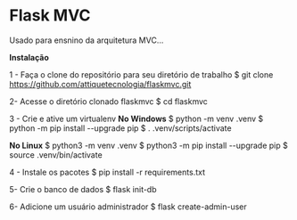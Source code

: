 # Flask MVC

Usado para ensnino da arquitetura MVC...

**Instalação**

1 - Faça o clone do repositório para seu diretório de trabalho
$ git clone https://github.com/attiquetecnologia/flaskmvc.git

2- Acesse o diretório clonado flaskmvc
$ cd flaskmvc

3 - Crie e ative um virtualenv
**No Windows**
$ python -m venv .venv
$ python -m pip install --upgrade pip
$ . .venv/scripts/activate

**No Linux**
$ python3 -m venv .venv
$ python3 -m pip install --upgrade pip
$ source .venv/bin/activate

4 - Instale os pacotes
$ pip install -r requirements.txt

5- Crie o banco de dados
$ flask init-db

6- Adicione um usuário administrador
$ flask create-admin-user
